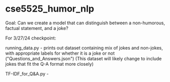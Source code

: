 # cse5525_humor_nlp

Goal: Can we create a model that can distinguish between a non-humorous, factual statement, and a joke?

For 3/27/24 checkpoint:

running_data.py - prints out dataset containing mix of jokes and non-jokes, with appropriate labels for whether it is a joke or not ("Questions_and_Answers.json")
(This dataset will likely change to include jokes that fit the Q-A format more closely)

TF-IDF_for_Q&A.py - 


